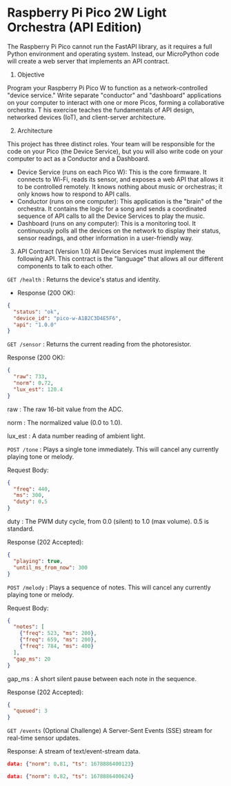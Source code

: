 # Raspberry Pi Pico 2W Light Orchestra (API Edition)

The Raspberry Pi Pico cannot run the FastAPI library, as it requires a full Python environment and operating system.
Instead, our MicroPython code will create a web server that implements an API contract.

1. Objective

Program your Raspberry Pi Pico W to function as a network-controlled "device service."
Write separate "conductor" and "dashboard" applications on your computer to interact with one or more Picos, forming a collaborative orchestra. T
his exercise teaches the fundamentals of API design, networked devices (IoT), and client-server architecture.

2. Architecture

This project has three distinct roles.
Your team will be responsible for the code on your Pico (the Device Service), but you will also write code on your computer to act as a Conductor and a Dashboard.

* Device Service (runs on each Pico W): This is the core firmware. It connects to Wi-Fi, reads its sensor, and exposes a web API that allows it to be controlled remotely. It knows nothing about music or orchestras; it only knows how to respond to API calls.
* Conductor (runs on one computer): This application is the "brain" of the orchestra. It contains the logic for a song and sends a coordinated sequence of API calls to all the Device Services to play the music.
* Dashboard (runs on any computer): This is a monitoring tool. It continuously polls all the devices on the network to display their status, sensor readings, and other information in a user-friendly way.

3. API Contract (Version 1.0)
All Device Services must implement the following API. This contract is the "language" that allows all our different components to talk to each other.

`GET /health`
: Returns the device's status and identity.

* Response (200 OK):

```json
{
  "status": "ok",
  "device_id": "pico-w-A1B2C3D4E5F6",
  "api": "1.0.0"
}
```

`GET /sensor`
: Returns the current reading from the photoresistor.

Response (200 OK):

```json
{
  "raw": 733,
  "norm": 0.72,
  "lux_est": 120.4
}
```

raw
: The raw 16-bit value from the ADC.

norm
: The normalized value (0.0 to 1.0).

lux_est
: A data number reading of ambient light.

`POST /tone`
: Plays a single tone immediately. This will cancel any currently playing tone or melody.

Request Body:

```json
{
  "freq": 440,
  "ms": 300,
  "duty": 0.5
}
```

duty
: The PWM duty cycle, from 0.0 (silent) to 1.0 (max volume). 0.5 is standard.

Response (202 Accepted):

```json
{
  "playing": true,
  "until_ms_from_now": 300
}
```

`POST /melody`
: Plays a sequence of notes. This will cancel any currently playing tone or melody.

Request Body:

```json
{
  "notes": [
    {"freq": 523, "ms": 200},
    {"freq": 659, "ms": 200},
    {"freq": 784, "ms": 400}
  ],
  "gap_ms": 20
}
```

gap_ms
: A short silent pause between each note in the sequence.

Response (202 Accepted):

```json
{
  "queued": 3
}
```

`GET /events` (Optional Challenge)
A Server-Sent Events (SSE) stream for real-time sensor updates.

Response: A stream of text/event-stream data.

```json
data: {"norm": 0.81, "ts": 1678886400123}

data: {"norm": 0.82, "ts": 1678886400624}
```

